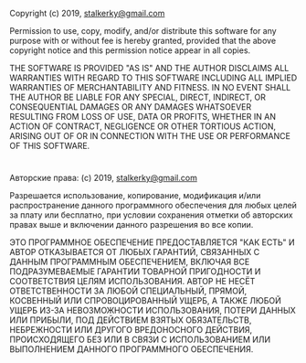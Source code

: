 Copyright (c) 2019, stalkerky@gmail.com

Permission to use, copy, modify, and/or distribute this software for any
purpose with or without fee is hereby granted, provided that the above
copyright notice and this permission notice appear in all copies.

THE SOFTWARE IS PROVIDED "AS IS" AND THE AUTHOR DISCLAIMS ALL WARRANTIES
WITH REGARD TO THIS SOFTWARE INCLUDING ALL IMPLIED WARRANTIES OF
MERCHANTABILITY AND FITNESS. IN NO EVENT SHALL THE AUTHOR BE LIABLE FOR
ANY SPECIAL, DIRECT, INDIRECT, OR CONSEQUENTIAL DAMAGES OR ANY DAMAGES
WHATSOEVER RESULTING FROM LOSS OF USE, DATA OR PROFITS, WHETHER IN AN
ACTION OF CONTRACT, NEGLIGENCE OR OTHER TORTIOUS ACTION, ARISING OUT OF
OR IN CONNECTION WITH THE USE OR PERFORMANCE OF THIS SOFTWARE.

# 
Авторские права: (c) 2019, stalkerky@gmail.com

Разрешается использование, копирование, модификация и/или распространение данного программного обеспечения для любых
целей за плату или бесплатно, при условии сохранения отметки об авторских правах выше
и включении данного разрешения во все копии.

ЭТО ПРОГРАММНОЕ ОБЕСПЕЧЕНИЕ ПРЕДОСТАВЛЯЕТСЯ "КАК ЕСТЬ" И АВТОР ОТКАЗЫВАЕТСЯ ОТ ЛЮБЫХ ГАРАНТИЙ,
СВЯЗАННЫХ С ДАННЫМ ПРОГРАММНЫМ ОБЕСПЕЧЕНИЕМ, ВКЛЮЧАЯ ВСЕ ПОДРАЗУМЕВАЕМЫЕ ГАРАНТИИ
ТОВАРНОЙ ПРИГОДНОСТИ И СООТВЕТСТВИЯ ЦЕЛЯМ ИСПОЛЬЗОВАНИЯ. АВТОР НЕ НЕСЁТ ОТВЕТСТВЕННОСТИ ЗА
ЛЮБОЙ СПЕЦИАЛЬНЫЙ, ПРЯМОЙ, КОСВЕННЫЙ ИЛИ СПРОВОЦИРОВАННЫЙ УЩЕРБ, А ТАКЖЕ ЛЮБОЙ УЩЕРБ
ИЗ-ЗА НЕВОЗМОЖНОСТИ ИСПОЛЬЗОВАНИЯ, ПОТЕРИ ДАННЫХ ИЛИ ПРИБЫЛИ,
ПОД ДЕЙСТВИЕМ ВЗЯТЫХ ОБЯЗАТЕЛЬСТВ, НЕБРЕЖНОСТИ ИЛИ ДРУГОГО ВРЕДОНОСНОГО ДЕЙСТВИЯ, ПРОИСХОДЯЩЕГО БЕЗ
ИЛИ В СВЯЗИ С ИСПОЛЬЗОВАНИЕМ ИЛИ ВЫПОЛНЕНИЕМ ДАННОГО ПРОГРАММНОГО ОБЕСПЕЧЕНИЯ.